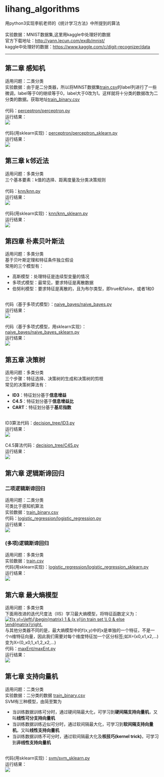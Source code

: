 # lihang_algorithms
用python3实现李航老师的《统计学习方法》中所提到的算法
<br><br>实验数据：MNIST数据集,这里用kaggle中处理好的数据
<br>官方下载地址：http://yann.lecun.com/exdb/mnist/
<br>kaggle中处理好的数据：https://www.kaggle.com/c/digit-recognizer/data

* * *

## 第二章 感知机
适用问题：二类分类
<br>实验数据：由于是二分类器，所以将MINST数据集[train.csv](https://github.com/fuqiuai/lihang_algorithms/blob/master/data/train.csv)的label列进行了一些微调，label等于0的继续等于0，label大于0改为1。这样就将十分类的数据改为二分类的数据。获取地址[train_binary.csv](https://github.com/fuqiuai/lihang_algorithms/blob/master/data/train_binary.csv)
<br><br>代码：[perceptron/perceptron.py](https://github.com/fuqiuai/lihang_algorithms/blob/master/perceptron/perceptron.py)
<br>运行结果：
<br>![](https://raw.githubusercontent.com/fuqiuai/lihang_algorithms/master/imgs/perceptron_result.png)
<br><br>代码(用sklearn实现)：[perceptron/perceptron_sklearn.py](https://github.com/fuqiuai/lihang_algorithms/blob/master/perceptron/perceptron_sklearn.py)
<br>运行结果：
<br>![](https://raw.githubusercontent.com/fuqiuai/lihang_algorithms/master/imgs/perceptron_sklearn_result.png)

## 第三章 k邻近法
适用问题：多类分类
<br>三个基本要素：k值的选择、距离度量及分类决策规则
<br><br>代码：[knn/knn.py](https://github.com/fuqiuai/lihang_algorithms/blob/master/knn/knn.py)
<br>运行结果：
<br>![](https://raw.githubusercontent.com/fuqiuai/lihang_algorithms/master/imgs/knn_result.png)
<br><br>代码(用sklearn实现)：[knn/knn_sklearn.py](https://github.com/fuqiuai/lihang_algorithms/blob/master/knn/knn_sklearn.py)
<br>运行结果：
<br>![](https://raw.githubusercontent.com/fuqiuai/lihang_algorithms/master/imgs/knn_sklearn_result.png)

## 第四章 朴素贝叶斯法
适用问题：多类分类
<br>基于贝叶斯定理和特征条件独立假设
<br>常用的三个模型有：
- 高斯模型：处理特征是连续型变量的情况
- 多项式模型：最常见，要求特征是离散数据
- 伯努利模型：要求特征是离散的，且为布尔类型，即true和false，或者1和0

<br>代码（基于多项式模型）：[naive_bayes/naive_bayes.py](https://github.com/fuqiuai/lihang_algorithms/blob/master/naive_bayes/naive_bayes.py)
<br>运行结果：
<br>![](https://raw.githubusercontent.com/fuqiuai/lihang_algorithms/master/imgs/naive_bayes_result.png)
<br><br>代码（基于多项式模型，用sklearn实现）：[naive_bayes/naive_bayes_sklearn.py](https://github.com/fuqiuai/lihang_algorithms/blob/master/naive_bayes/naive_bayes_sklearn.py)
<br>运行结果：
<br>![](https://raw.githubusercontent.com/fuqiuai/lihang_algorithms/master/imgs/naive_bayes_sklearn_result.png)

## 第五章 决策树
适用问题：多类分类
<br>三个步骤：特征选择、决策树的生成和决策树的剪枝
<br>常见的决策树算法有：
- **ID3**：特征划分基于**信息增益**
- **C4.5**：特征划分基于**信息增益比**
- **CART**：特征划分基于**基尼指数**

<br>ID3算法代码：[decision_tree/ID3.py](https://github.com/fuqiuai/lihang_algorithms/blob/master/decision_tree/ID3.py)
<br>运行结果：
<br>![](https://raw.githubusercontent.com/fuqiuai/lihang_algorithms/master/imgs/ID3_result.png)
<br><br>C4.5算法代码：[decision_tree/C45.py](https://github.com/fuqiuai/lihang_algorithms/blob/master/decision_tree/C45.py)
<br>运行结果：
<br>![](https://raw.githubusercontent.com/fuqiuai/lihang_algorithms/master/imgs/C45_result.png)

## 第六章 逻辑斯谛回归
### 二项逻辑斯谛回归
适用问题：二类分类
<br>可类比于感知机算法
<br>实验数据：[train_binary.csv](https://github.com/fuqiuai/lihang_algorithms/blob/master/data/train_binary.csv)
<br>代码：[logistic_regression/logistic_regression.py](https://github.com/fuqiuai/lihang_algorithms/blob/master/logistic_regression/logistic_regression.py)
<br>运行结果：
<br>![](https://raw.githubusercontent.com/fuqiuai/lihang_algorithms/master/imgs/logistic_regression_result.png)
### (多项)逻辑斯谛回归
适用问题：多类分类
<br>实验数据：[train.csv](https://github.com/fuqiuai/lihang_algorithms/blob/master/data/train.csv)
<br>代码(用sklearn实现)：[logistic_regression/logistic_regression_sklearn.py](https://github.com/fuqiuai/lihang_algorithms/blob/master/logistic_regression/logistic_regression_sklearn.py)
<br>运行结果：
<br>![](https://raw.githubusercontent.com/fuqiuai/lihang_algorithms/master/imgs/logistic_regression_sklearn_result.png)

## 第六章 最大熵模型
适用问题：多类分类
<br>下面用改进的迭代尺度法（IIS）学习最大熵模型，将特征函数定义为：
<br><a href="https://www.codecogs.com/eqnedit.php?latex=f(x,y)=\left\{\begin{matrix}&space;1&space;&&space;(x,y)\in&space;train&space;set&space;\\&space;0&space;&&space;else&space;\end{matrix}\right." target="_blank"><img src="https://latex.codecogs.com/gif.latex?f(x,y)=\left\{\begin{matrix}&space;1&space;&&space;(x,y)\in&space;train&space;set&space;\\&space;0&space;&&space;else&space;\end{matrix}\right." title="f(x,y)=\left\{\begin{matrix} 1 & (x,y)\in train set \\ 0 & else \end{matrix}\right." /></a>
<br>与其他分类器不同的是，最大熵模型中的f(x,y)中的x是单独的一个特征，不是一个n维特征向量，因此我们需要对每个维度特征加一个区分标签;如X=(x0,x1,x2,...)变为X=(0_x0,1_x1,2_x2,...)
<br>代码：[maxEnt/maxEnt.py](https://github.com/fuqiuai/lihang_algorithms/blob/master/maxEnt/maxEnt.py)
<br>运行结果：
<br>![](https://raw.githubusercontent.com/fuqiuai/lihang_algorithms/master/imgs/maxEnt_result.png)

## 第七章 支持向量机
适用问题：二类分类
<br>实验数据：二分类的数据 [train_binary.csv](https://github.com/fuqiuai/lihang_algorithms/blob/master/data/train_binary.csv)
<br>SVM有三种模型，由简至繁为
- 当训练数据训练可分时，通过硬间隔最大化，可学习到**硬间隔支持向量机**，又叫**线性可分支持向量机**
- 当训练数据训练近似可分时，通过软间隔最大化，可学习到**软间隔支持向量机**，又叫**线性支持向量机**
- 当训练数据训练不可分时，通过软间隔最大化及**核技巧(kernel trick)**，可学习到**非线性支持向量机**

<br>代码(用sklearn实现)：[svm/svm_sklearn.py](https://github.com/fuqiuai/lihang_algorithms/blob/master/svm/svm_sklearn.py)
<br>运行结果：
<br>![](https://raw.githubusercontent.com/fuqiuai/lihang_algorithms/master/imgs/svm_sklearn_result.png)
